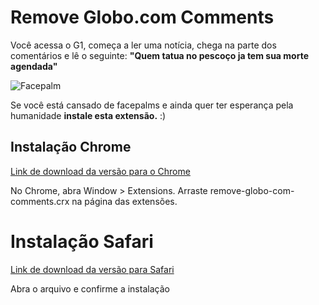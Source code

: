 Remove Globo.com Comments
=========================

Você acessa o G1, começa a ler uma notícia, chega na parte dos comentários e lê o seguinte:
**"Quem tatua no pescoço ja tem sua morte agendada"**

![Facepalm](https://farm4.staticflickr.com/3653/3390182310_f86c82cb95.jpg)

Se você está cansado de facepalms e ainda quer ter esperança pela humanidade **instale esta extensão.** :)


## Instalação Chrome

[Link de download da versão para o Chrome](https://github.com/matheusbras/remove-globo-com-comments/blob/master/remove-globo-com-comments.crx?raw=true)

No Chrome, abra Window > Extensions. Arraste remove-globo-com-comments.crx na página das extensões.

# Instalação Safari

[Link de download da versão para Safari](https://github.com/matheusbras/remove-globo-com-comments/raw/master/RemoveGlobocomComments.safariextz)

Abra o arquivo e confirme a instalação

